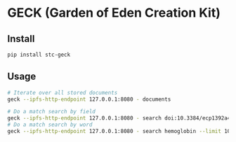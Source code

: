 # GECK (Garden of Eden Creation Kit)

## Install

```bash
pip install stc-geck
```

## Usage

```bash
# Iterate over all stored documents
geck --ipfs-http-endpoint 127.0.0.1:8080 - documents

# Do a match search by field
geck --ipfs-http-endpoint 127.0.0.1:8080 - search doi:10.3384/ecp1392a41
# Do a match search by word
geck --ipfs-http-endpoint 127.0.0.1:8080 - search hemoglobin --limit 10
```
